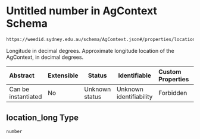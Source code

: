 # Untitled number in AgContext Schema

```txt
https://weedid.sydney.edu.au/schema/AgContext.json#/properties/location_long
```

Longitude in decimal degrees. Approximate longitude location of the AgContext, in decimal degrees.


| Abstract            | Extensible | Status         | Identifiable            | Custom Properties | Additional Properties | Access Restrictions | Defined In                                                              |
| :------------------ | ---------- | -------------- | ----------------------- | :---------------- | --------------------- | ------------------- | ----------------------------------------------------------------------- |
| Can be instantiated | No         | Unknown status | Unknown identifiability | Forbidden         | Allowed               | none                | [AgContext.schema.json\*](AgContext.schema.json "open original schema") |

## location_long Type

`number`
